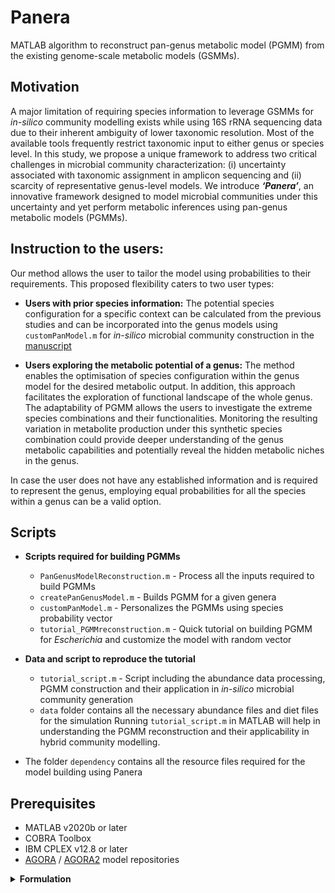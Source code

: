 # Panera
MATLAB algorithm to reconstruct pan-genus metabolic model (PGMM) from the existing genome-scale metabolic models (GSMMs).

## Motivation
A major limitation of requiring species information to leverage GSMMs for _in-silico_ community modelling exists while using 16S rRNA sequencing data due to their inherent ambiguity of lower taxonomic resolution. Most of the available tools frequently restrict taxonomic input to either genus or species level. In this study, we propose a unique framework to address two critical challenges in microbial community characterization: (i) uncertainty associated with taxonomic assignment in amplicon sequencing and (ii) scarcity of representative genus-level models. We introduce _**‘Panera’**_, an innovative framework designed to model microbial communities under this uncertainty and yet perform metabolic inferences using pan-genus metabolic models (PGMMs).

## Instruction to the users:
Our method allows the user to tailor the model using probabilities to their requirements. This proposed flexibility caters to two user types:  

- **Users with prior species information:** The potential species configuration for a specific context can be calculated from the previous studies and can be incorporated into the genus models using `customPanModel.m` for _in-silico_ microbial community construction in the [manuscript](https://doi.org/10.1016/j.isci.2024.110358)
  
- **Users exploring the metabolic potential of a genus:** The method enables the optimisation of species configuration within the genus model for the desired metabolic output. In addition, this approach facilitates the exploration of functional landscape of the whole genus. The adaptability of PGMM allows the users to investigate the extreme species combinations and their functionalities. Monitoring the resulting variation in metabolite production under this synthetic species combination could provide deeper understanding of the genus metabolic capabilities and potentially reveal the hidden metabolic niches in the genus.  

In case the user does not have any established information and is required to represent the genus, employing equal probabilities for all the species within a genus can be a valid option.

## Scripts
 - **Scripts required for building PGMMs**
     - `PanGenusModelReconstruction.m`  - Process all the inputs required to build PGMMs
     - `createPanGenusModel.m` - Builds PGMM for a given genera
     - `customPanModel.m` - Personalizes the PGMMs using species probability vector
     - `tutorial_PGMMreconstruction.m` - Quick tutorial on building PGMM for _Escherichia_ and customize the model with random vector
       
 - **Data and script to reproduce the tutorial**
     - `tutorial_script.m` - Script including the abundance data processing, PGMM construction and their application in _in-silico_ microbial community generation
     - `data` folder contains all the necessary abundance files and diet files for the simulation
    Running `tutorial_script.m` in MATLAB will help in understanding the PGMM reconstruction and their applicability in hybrid community modelling. 
  
 - The folder `dependency` contains all the resource files required for the model building using Panera

## Prerequisites
  - MATLAB v2020b or later
  - COBRA Toolbox
  - IBM CPLEX v12.8 or later
  - [AGORA](https://www.vmh.life/files/reconstructions/AGORA/1.03/AGORA-1.03-With-Mucins.zip) / [AGORA2](https://www.vmh.life/files/reconstructions/AGORA2) model repositories


<details>
<summary> <b> Formulation </b> </summary>
Reconstruction of PGMM from species-specific GSMMs of a selected genus can be performed using the ‘Panera’ algorithm. The reconstruction pipeline employs three steps to produce a flexible PGMM: (i) Building a unified model from the reactions in all the species of a genus, (ii) Formulating biomass to represent all the species in a genus model, and (iii) Adding fields to accommodate the variation in species composition. The steps included in the PGMM reconstruction are detailed in this section.  

### Building a unified model from all the species GSMM of a genus 
- A database of all metabolites and reactions in Virtual Metabolic Human (VMH) models is retrieved from the Demeter pipeline 63. A separate database for the biomass reactions and metabolites of the species models is generated for the reconstruction (Table S1: Information of the species biomass reactions used in the model reconstruction).
- Reactions from the selected species GSMM models of a specific genus are extracted, and unique reactions (set of all the reactions) are identified to build a model.
- Unique reactions, except species biomass reactions, are integrated into a model using rBioNet. The fields such as rxnNames (reaction names), grRules (gene reaction association), compNames (Compartment where the reaction takes place - cytosol or Extracellular) and subsystems are added using a reaction and metabolite database. 

### Formulating biomass to represent the species in a genus model 

- The biomass reaction for the pan-genera model is formulated as the linear combination of biomass reactions of individual species in the genus: 

$$ v_{panBiomass} =  \sum_{i = 1}^{n} v_{bio}^{i}*s_{i}   $$

where $v_{panBiomass}$ is the biomass flux of the pan-genera model (Objective function), n is the number of species in the genus, 
$v_{bio}^{i}$ is the biomass flux of the $i^{th}$ species and $s_{i}$ is the coefficient for $i^{th}$ species, which implies the relative abundance or proportion of the microbial species in a community. The $s_{i}$ values can be adjusted to study the influence of a particular species in a genus. The reactions and metabolites associated with the ‘panBiomass’ and species biomass reactions are incorporated using biomass reaction and metabolite database. The default values of coefficients of species biomass ($s_{i}$) will be set to $\frac{1}{n}$. The default setting establishes an equal contribution from each species, and the coefficients can be adjusted to explore the distinct impact of a species.  
- Duplicate reactions or metabolites and reactions/metabolites involved in futile cycles are removed from the PGMM if the removal does not impact the growth of the model.
- The refined pan-genus model is examined for growth by optimising the model with biomass as an objective while constraining to a provided media condition. 

### Adding fields to accommodate the species composition variation 

- After PGMM refinement, a “reaction-species matrix”, a binary matrix representing whether the reaction is present (1) or absent (0) for an individual species, is combined as a field (‘rxnPresenceMat’) with the model.
- An ‘spList‘ field is incorporated into the model. Both ‘rxn-species matrix’ and ‘spList’ along with normalised ‘species probability vector’ will help filter the reactions to include in PGMM.

PGMM can be customised for a user-defined species composition using two key variables: (i) ‘species probability vector’, a vector of length n, a user-defined vector to reflect the estimated abundances of species in a community; and (ii) ‘rxn-species matrix’, a predefined matrix that encodes the reaction presence within a species. The product of these two variables determines whether the reaction is active in the model. A non-zero product indicates that the corresponding reaction is present in at least one species with a non-zero abundance, allowing it to be active within the model. Furthermore, the species probability vector plays a crucial role in incorporating compositional constraints into the biomass formulation. This formulation, in turn, influences the flux of internal and exchange reactions within the model.  
</details>


